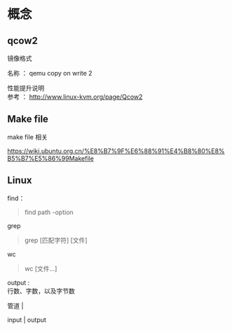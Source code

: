 # 概念

## qcow2

镜像格式 

名称 ： qemu copy on write 2 

性能提升说明  
参考 ： http://www.linux-kvm.org/page/Qcow2


## Make file

make file 相关

https://wiki.ubuntu.org.cn/%E8%B7%9F%E6%88%91%E4%B8%80%E8%B5%B7%E5%86%99Makefile


## Linux

find：
> find   path   -option  

grep 

> grep [匹配字符] [文件]

wc 
> wc [文件...]

output :  
行数、字数，以及字节数

管道 |

input | output
